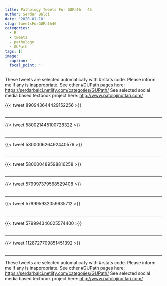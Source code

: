 ```yaml
---
title: Pathology Tweets For GUPath - 46
author: Serdar Balci
date: '2020-01-10'
slug: tweetsForGUPath46
categories:
  - R
  - tweets
  - pathology
  - GUPath
tags: []
image:
  caption: ''
  focal_point: ''
---
```



These tweets are selected automatically with #rstats code. Please inform me if any is inappropriate.
See other #GUPath pages here: https://serdarbalci.netlify.com/categories/GUPath/ 
See selected social media based textbook project here: http://www.patolojinotlari.com/

{{< tweet 890943644429152256 >}}
<br>
<br>
<hr>
{{< tweet 580021445100728322 >}}
<br>
<br>
<hr>
{{< tweet 580000626492440576 >}}
<br>
<br>
<hr>
{{< tweet 580000489598816258 >}}
<br>
<br>
<hr>
{{< tweet 579997379568529408 >}}
<br>
<br>
<hr>
{{< tweet 579995932059635712 >}}
<br>
<br>
<hr>
{{< tweet 579994346025574400 >}}
<br>
<br>
<hr>
{{< tweet 1128727709851451392 >}}
<br>
<br>
<hr>


These tweets are selected automatically with #rstats code. Please inform me if any is inappropriate.
See other #GUPath pages here: https://serdarbalci.netlify.com/categories/GUPath/ 
See selected social media based textbook project here: http://www.patolojinotlari.com/

